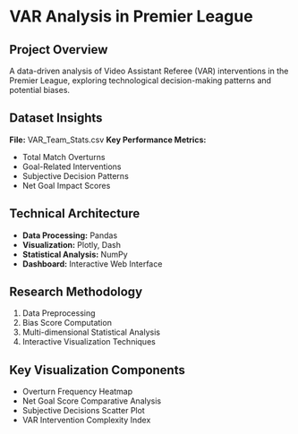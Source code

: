 # VAR Analysis in Premier League
## Project Overview
A data-driven analysis of Video Assistant Referee (VAR) interventions in the Premier League, exploring technological decision-making patterns and potential biases.

## Dataset Insights
**File:** VAR_Team_Stats.csv
**Key Performance Metrics:**
- Total Match Overturns
- Goal-Related Interventions
- Subjective Decision Patterns
- Net Goal Impact Scores

## Technical Architecture
- **Data Processing:** Pandas
- **Visualization:** Plotly, Dash
- **Statistical Analysis:** NumPy
- **Dashboard:** Interactive Web Interface

## Research Methodology
1. Data Preprocessing
2. Bias Score Computation
3. Multi-dimensional Statistical Analysis
4. Interactive Visualization Techniques

## Key Visualization Components
- Overturn Frequency Heatmap
- Net Goal Score Comparative Analysis
- Subjective Decisions Scatter Plot
- VAR Intervention Complexity Index
